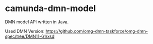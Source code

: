 camunda-dmn-model
==================

DMN model API written in Java.

Used DMN Version: https://github.com/omg-dmn-taskforce/omg-dmn-spec/tree/DMN11-61/xsd
